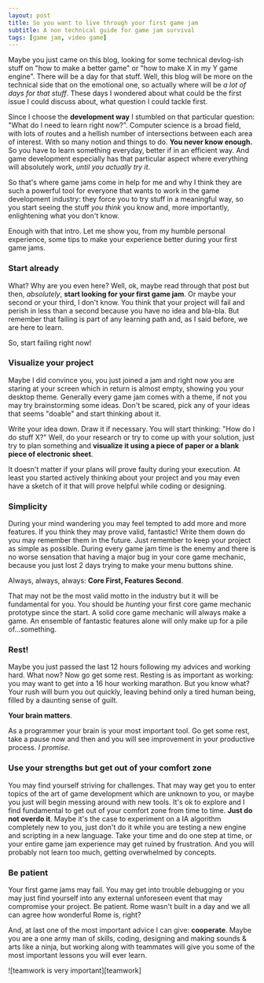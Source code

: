 ```yaml
---
layout: post
title: So you want to live through your first game jam
subtitle: A non technical guide for game jam survival
tags: [game jam, video game]
---
```


Maybe you just came on this blog, looking for some technical devlog-ish stuff on "how to make a better game" or "how to make X in my Y game engine".
There will be a day for that stuff. Well, this blog will be more on the technical side that on the emotional one, so actually where will be _a lot of days for that stuff_.
These days I wondered about what could be the first issue I could discuss about, what question I could tackle first.

Since I choose the **development way** I stumbled on that particular question: "What do I need to learn right now?".
Computer science is a broad field, with lots of routes and a hellish number of intersections between each area of interest.
With so many notion and things to do. **You never know enough.**
So you have to learn something everyday, better if in an efficient way.
And game development especially has that particular aspect where everything will absolutely work, _until you actually try it_.

So that's where game jams come in help for me and why I think they are such a powerful tool for everyone that wants to work in the game development industry: they force you to try stuff in a meaningful way, so you start seeing the stuff _you think_ you know and, more importantly, enlightening what you don't know.

Enough with that intro.
Let me show you, from my humble personal experience, some tips to make your experience better during your first game jams.

### Start already

What? Why are you even here?
Well, ok, maybe read through that post but then, _absolutely_, **start looking for your first game jam**. Or maybe your second or your third, I don't know.
You think that your project will fail and perish in less than a second because you have no idea and bla-bla.
But remember that failing is part of any learning path and, as I said before, we are here to learn.

So, start failing right now!

### Visualize your project

Maybe I did convince you, you just joined a jam and right now you are staring at your screen which in return is almost empty, showing you your desktop theme.
Generally every game jam comes with a theme, if not you may try brainstorming some ideas.
Don't be scared, pick any of your ideas that seems "doable" and start thinking about it.

Write your idea down. Draw it if necessary. You will start thinking: "How do I do stuff X?"
Well, do your research or try to come up with your solution, just try to plan something and **visualize it using a piece of paper or a blank piece of electronic sheet**.

It doesn't matter if your plans will prove faulty during your execution.
At least you started actively thinking about your project and you may even have a sketch of it that will prove helpful while coding or designing.

### Simplicity

During your mind wandering you may feel tempted to add more and more features.
If you think they may prove valid, fantastic! Write them down do you may remember them in the future.
Just remember to keep your project as simple as possible.
During every game jam time is the enemy and there is no worse sensation that having a major bug in your core game mechanic, because you just lost 2 days trying to make
your menu buttons shine.

Always, always, always: **Core First, Features Second**.

That may not be the most valid motto in the industry but it will be fundamental for you.
You should be _hunting_ your first core game mechanic prototype since the start.
A solid core game mechanic will always make a game.
An ensemble of fantastic features alone will only make up for a pile of...something.

### Rest!

Maybe you just passed the last 12 hours following my advices and working hard.
What now? Now go get some rest.
Resting is as important as working: you may want to get into a 16 hour working marathon. But you know what? Your rush will burn you out quickly, leaving behind only a tired human being, filled by a daunting sense of guilt.

**Your brain matters**.

As a programmer your brain is your most important tool.
Go get some rest, take a pause now and then and you will see improvement in your productive process.
_I promise_.

### Use your strengths but get out of your comfort zone
You may find yourself striving for challenges.
That may way get you to enter topics of the art of game development which are unknown to you, or maybe you just will begin messing around with new tools.
It's ok to explore and I find fundamental to get out of your comfort zone from time to time. **Just do not overdo it**.
Maybe it's the case to experiment on a IA algorithm completely new to you, just don't do it while you are testing a new engine and scripting in a new language.
Take your time and do one step at time, or your entire game jam experience may get ruined by frustration. And you will probably not learn too much, getting overwhelmed by concepts.

### Be patient

Your first game jams may fail. You may get into trouble debugging or you may just find yourself into any external unforeseen event that may compromise your project. Be patient.
Rome wasn't built in a day and we all can agree how wonderful Rome is, right?



And, at last one of the most important advice I can give: **cooperate**.
Maybe you are a one army man of skills, coding, designing and making sounds & arts like a ninja, but working along with teammates will give you some of the most important lessons you will ever learn.

<div class="center-el">![teamwork is very important][teamwork]</center></div>

[teamwork]: https://media.tenor.com/images/95d1b80c6b62561a484817561c116f95/tenor.gif
